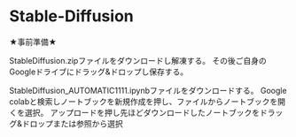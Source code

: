 # Stable-Diffusion

★事前準備★

StableDiffusion.zipファイルをダウンロードし解凍する。
その後ご自身のGoogleドライブにドラッグ&ドロップし保存する。

StableDiffusion_AUTOMATIC1111.ipynbファイルをダウンロードする。
Google colabと検索しノートブックを新規作成を押し、ファイルからノートブックを開くを選択。
アップロードを押し先ほどダウンロードしたノートブックをドラッグ&ドロップまたは参照から選択
